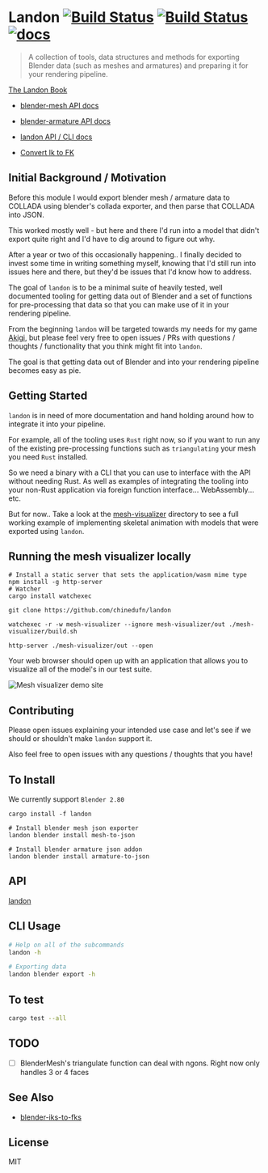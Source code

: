 Landon [![Build Status](https://dev.azure.com/frankienwafili/landon/_apis/build/status/chinedufn.landon?branchName=master)](https://dev.azure.com/frankienwafili/landon/_build/latest?definitionId=3&branchName=master) [![Build Status](https://travis-ci.org/chinedufn/landon.svg?branch=master)](https://travis-ci.org/chinedufn/landon) [![docs](https://docs.rs/landon/badge.svg)](https://docs.rs/landon)
===============

> A collection of tools, data structures and methods for exporting Blender data (such as meshes and armatures) and preparing it for your rendering pipeline.

[The Landon Book](https://chinedufn.github.io/landon/)

- [blender-mesh API docs](https://chinedufn.github.io/landon/api/blender_mesh)

- [blender-armature API docs](https://chinedufn.github.io/landon/api/blender_armature)

- [landon API / CLI docs](https://docs.rs/landon/badge.svg)

- [Convert Ik to FK](/crates/iks-to-fks)

## Initial Background / Motivation

Before this module I would export blender mesh / armature data to COLLADA using blender's collada exporter,
and then parse that COLLADA into JSON.

This worked mostly well - but here and there I'd run into a model that didn't export quite right and I'd have to dig
around to figure out why.

After a year or two of this occasionally happening.. I finally decided to invest some time in writing something myself,
knowing that I'd still run into issues here and there, but they'd be issues that I'd know how to address.

The goal of `landon` is to be a minimal suite of heavily tested, well documented tooling
for getting data out of Blender and a set of functions for pre-processing that data so that you can
make use of it in your rendering pipeline.

From the beginning `landon` will be targeted towards my needs for my game [Akigi](https://akigi.com), but please
feel very free to open issues / PRs with questions / thoughts / functionality that you think might fit into `landon`.

The goal is that getting data out of Blender and into your rendering pipeline becomes easy as pie.

## Getting Started

`landon` is in need of more documentation and hand holding around how to integrate it into your pipeline.

For example, all of the tooling uses `Rust` right now, so if you want to run any of the existing pre-processing functions such
as `triangulating` your mesh you need `Rust` installed.

So we need a binary with a CLI that you can use to interface with the API without needing Rust. As well as examples of integrating
the tooling into your non-Rust application via foreign function interface... WebAssembly... etc.

But for now.. Take a look at the [mesh-visualizer](/mesh-visualizer) directory to see a full working example of implementing skeletal
animation with models that were exported using `landon`.

## Running the mesh visualizer locally

```
# Install a static server that sets the application/wasm mime type
npm install -g http-server
# Watcher
cargo install watchexec

git clone https://github.com/chinedufn/landon

watchexec -r -w mesh-visualizer --ignore mesh-visualizer/out ./mesh-visualizer/build.sh

http-server ./mesh-visualizer/out --open
```

Your web browser should open up with an application that allows you to visualize all of the model's in our test suite.

![Mesh visualizer demo site](/images/mesh-visualizer-example.gif)

## Contributing

Please open issues explaining your intended use case and let's see if we should or shouldn't make `landon` support it.

Also feel free to open issues with any questions / thoughts that you have!

## To Install

We currently support `Blender 2.80`

```
cargo install -f landon

# Install blender mesh json exporter
landon blender install mesh-to-json

# Install blender armature json addon
landon blender install armature-to-json
```

## API

[landon](https://docs.rs/landon)

## CLI Usage

```sh
# Help on all of the subcommands
landon -h
```

```sh
# Exporting data
landon blender export -h
```

## To test

```sh
cargo test --all
```

## TODO

- [ ] BlenderMesh's triangulate function can deal with ngons. Right now only handles 3 or 4 faces

## See Also

- [blender-iks-to-fks](https://github.com/chinedufn/blender-iks-to-fks)

## License

MIT
